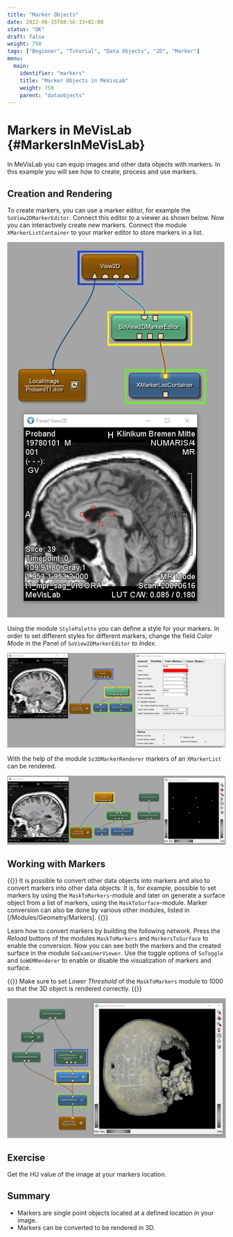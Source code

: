 ```yaml
---
title: "Marker Objects"
date: 2022-06-15T08:56:33+02:00
status: "OK"
draft: false
weight: 750
tags: ["Beginner", "Tutorial", "Data Objects", "2D", "Marker"]
menu: 
  main:
    identifier: "markers"
    title: "Marker Objects in MeVisLab"
    weight: 750
    parent: "dataobjects"
---
```

# Markers in MeVisLab {#MarkersInMeVisLab}
In MeVisLab you can equip images and other data objects with markers. In this example you will see how to create, process and use markers.

## Creation and Rendering
To create markers, you can use a marker editor, for example the `SoView2DMarkerEditor`. Connect this editor to a viewer as shown below. Now you can interactively create new markers. Connect the module `XMarkerListContainer` to your marker editor to store markers in a list.

![Create Markers](/images/tutorials/dataobjects/markers/DO_Markers_01.png "Create Markers")

Using the module `StylePalette` you can define a style for your markers. In order to set different styles for different markers, change the field *Color Mode* in the Panel of `SoView2DMarkerEditor` to *Index*.

![Style of Markers](/images/tutorials/dataobjects/markers/DO_Markers_08.png "Style of Markers")

With the help of the module `So3DMarkerRenderer` markers of an `XMarkerList` can be rendered.

![Rendering of Markers](/images/tutorials/dataobjects/markers/DO_Markers_09.png "Rendering of Markers")

## Working with Markers

{{<alert class="info" caption="Info">}}
It is possible to convert other data objects into markers and also to convert markers into other data objects. 
It is, for example, possible to set markers by using the `MaskToMarkers`-module and later on generate a surface object from a list of markers, using the `MaskToSurface`-module. Marker conversion can also be done by various other modules, listed in [/Modules/Geometry/Markers].
{{</alert>}}

Learn how to convert markers by building the following network. Press the *Reload* buttons of the modules `MaskToMarkers` and `MarkersToSurface` to enable the conversion. Now you can see both the markers and the created surface in the module `SoExaminerViewer`. Use the toggle options of `SoToggle` and `SoWEMRenderer` to enable or disable the visualization of markers and surface.

{{<alert class="info" caption="Info">}}
Make sure to set *Lower Threshold* of the `MaskToMarkers` module to 1000 so that the 3D object is rendered correctly.
{{</alert>}}

![Convert Markers](/images/tutorials/dataobjects/markers/DO_Markers_02.png "Convert Markers")

## Exercise
Get the HU value of the image at your markers location.

## Summary
* Markers are single point objects located at a defined location in your image.
* Markers can be converted to be rendered in 3D.